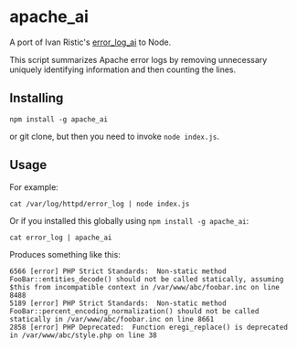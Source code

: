 # apache_ai

A port of Ivan Ristic's [error_log_ai](http://fossies.org/linux/www/apache-tools.tar.gz:a/apache-tools/apache-tools/error_log_ai) to Node.

This script summarizes Apache error logs by removing unnecessary uniquely identifying information and then counting the lines.

## Installing

    npm install -g apache_ai

or git clone, but then you need to invoke `node index.js`.

## Usage

For example:

    cat /var/log/httpd/error_log | node index.js

Or if you installed this globally using `npm install -g apache_ai`:

    cat error_log | apache_ai

Produces something like this:

    6566 [error] PHP Strict Standards:  Non-static method FooBar::entities_decode() should not be called statically, assuming $this from incompatible context in /var/www/abc/foobar.inc on line 8488
    5189 [error] PHP Strict Standards:  Non-static method FooBar::percent_encoding_normalization() should not be called statically in /var/www/abc/foobar.inc on line 8661
    2858 [error] PHP Deprecated:  Function eregi_replace() is deprecated in /var/www/abc/style.php on line 38
